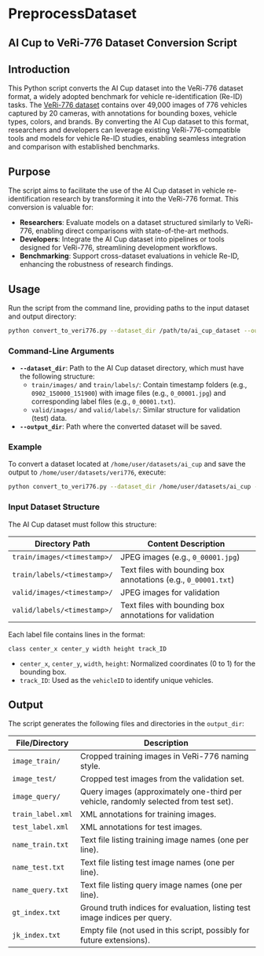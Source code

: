 # PreprocessDataset 
## AI Cup to VeRi-776 Dataset Conversion Script
## Introduction

This Python script converts the AI Cup dataset into the VeRi-776 dataset format, a widely adopted benchmark for vehicle re-identification (Re-ID) tasks. The [VeRi-776 dataset](https://paperswithcode.com/dataset/veri-776) contains over 49,000 images of 776 vehicles captured by 20 cameras, with annotations for bounding boxes, vehicle types, colors, and brands. By converting the AI Cup dataset to this format, researchers and developers can leverage existing VeRi-776-compatible tools and models for vehicle Re-ID studies, enabling seamless integration and comparison with established benchmarks.

## Purpose

The script aims to facilitate the use of the AI Cup dataset in vehicle re-identification research by transforming it into the VeRi-776 format. This conversion is valuable for:
- **Researchers**: Evaluate models on a dataset structured similarly to VeRi-776, enabling direct comparisons with state-of-the-art methods.
- **Developers**: Integrate the AI Cup dataset into pipelines or tools designed for VeRi-776, streamlining development workflows.
- **Benchmarking**: Support cross-dataset evaluations in vehicle Re-ID, enhancing the robustness of research findings.

## Usage

Run the script from the command line, providing paths to the input dataset and output directory:

```bash
python convert_to_veri776.py --dataset_dir /path/to/ai_cup_dataset --output_dir /path/to/output_directory
```

### Command-Line Arguments
- **`--dataset_dir`**: Path to the AI Cup dataset directory, which must have the following structure:
  - `train/images/` and `train/labels/`: Contain timestamp folders (e.g., `0902_150000_151900`) with image files (e.g., `0_00001.jpg`) and corresponding label files (e.g., `0_00001.txt`).
  - `valid/images/` and `valid/labels/`: Similar structure for validation (test) data.
- **`--output_dir`**: Path where the converted dataset will be saved.

### Example
To convert a dataset located at `/home/user/datasets/ai_cup` and save the output to `/home/user/datasets/veri776`, execute:
```bash
python convert_to_veri776.py --dataset_dir /home/user/datasets/ai_cup --output_dir /home/user/datasets/veri776
```

### Input Dataset Structure
The AI Cup dataset must follow this structure:

| Directory Path                     | Content Description                                      |
|------------------------------------|----------------------------------------------------------|
| `train/images/<timestamp>/`        | JPEG images (e.g., `0_00001.jpg`)                        |
| `train/labels/<timestamp>/`        | Text files with bounding box annotations (e.g., `0_00001.txt`) |
| `valid/images/<timestamp>/`        | JPEG images for validation                               |
| `valid/labels/<timestamp>/`        | Text files with bounding box annotations for validation  |

Each label file contains lines in the format:
```
class center_x center_y width height track_ID
```
- `center_x`, `center_y`, `width`, `height`: Normalized coordinates (0 to 1) for the bounding box.
- `track_ID`: Used as the `vehicleID` to identify unique vehicles.

## Output

The script generates the following files and directories in the `output_dir`:

| File/Directory         | Description                                                                 |
|------------------------|-----------------------------------------------------------------------------|
| `image_train/`         | Cropped training images in VeRi-776 naming style.                           |
| `image_test/`          | Cropped test images from the validation set.                                |
| `image_query/`         | Query images (approximately one-third per vehicle, randomly selected from test set). |
| `train_label.xml`      | XML annotations for training images.                                        |
| `test_label.xml`       | XML annotations for test images.                                            |
| `name_train.txt`       | Text file listing training image names (one per line).                      |
| `name_test.txt`        | Text file listing test image names (one per line).                          |
| `name_query.txt`       | Text file listing query image names (one per line).                         |
| `gt_index.txt`         | Ground truth indices for evaluation, listing test image indices per query.  |
| `jk_index.txt`         | Empty file (not used in this script, possibly for future extensions).       |

